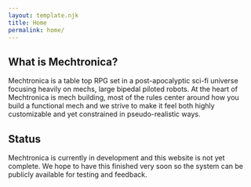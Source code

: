```yaml
---
layout: template.njk
title: Home
permalink: home/
---
```


## What is Mechtronica?
Mechtronica is a table top RPG set in a post-apocalyptic sci-fi universe focusing heavily on mechs, large bipedal piloted robots. At the heart of Mechtronica is mech building, most of the rules center around how you build a functional mech and we strive to make it feel both highly customizable and yet constrained in pseudo-realistic ways.

## Status
Mechtronica is currently in development and this website is not yet complete. We hope to have this finished very soon so the system can be publicly available for testing and feedback.